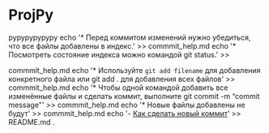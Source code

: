 # ProjPy
pypypypypypy
echo '* Перед коммитом изменений нужно убедиться, что все файлы добавлены в индекс.' >> commmit_help.md echo '* Посмотреть состояние индекса можно командой git status.' >>

commmit_help.md echo '* Используйте `git add filename` для добавления конкретного файла или git add . для добавления всех файлов' >> commmit_help.md echo '* Чтобы одной командой добавить все изменённые файлы и сделать коммит, выполните git commit -m “commit message"' >> commmit_help.md echo '* Новые файлы добавлены не будут' >> commmit_help.md echo '- [Как сделать новый коммит](./commmit_help.md)' >> README.md
.
